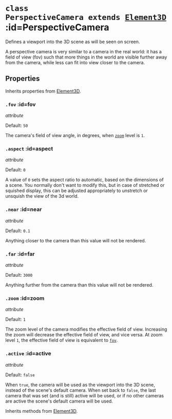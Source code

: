 
# <code>class <b>PerspectiveCamera</b> extends [Element3D](../core/Element3D.md)</code> :id=PerspectiveCamera

Defines a viewport into the 3D scene as will be seen on screen.

A perspective camera is very similar to a camera in the real world: it has a
field of view (fov) such that more things in the world are visible further away from
the camera, while less can fit into view closer to the camera.

<div id="perspectiveCamera"></div>
<script>
  new Vue({
    el: '#perspectiveCamera',
    template: '<live-code :template="code" mode="html>iframe" :debounce="200" />',
    data: { code: perspectiveCameraExample },
  })
</script>

## Properties

Inherits properties from [Element3D](../core/Element3D.md).


### <code>.<b>fov</b></code> :id=fov

*attribute*

Default: `50`

The camera's field of view angle, in degrees, when [`zoom`](#zoom) level
is `1`.
        


### <code>.<b>aspect</b></code> :id=aspect

*attribute*

Default: `0`

A value of `0` sets the aspect ratio to automatic, based on the
dimensions of a scene.  You normally don't want to modify this, but in
case of stretched or squished display, this can be adjusted appropriately
to unstretch or unsquish the view of the 3d world.
        


### <code>.<b>near</b></code> :id=near

*attribute*

Default: `0.1`

Anything closer to the camera than this value will not be rendered.
        


### <code>.<b>far</b></code> :id=far

*attribute*

Default: `3000`

Anything further from the camera than this value will not be rendered.
        


### <code>.<b>zoom</b></code> :id=zoom

*attribute*

Default: `1`

The zoom level of the camera modifies the effective field of view.
Increasing the zoom will decrease the effective field of view, and vice
versa. At zoom level `1`, the effective field of view is equivalent to
[`fov`](#fov).
        


### <code>.<b>active</b></code> :id=active

*attribute*

Default: `false`

When `true`, the camera will be used as the viewport into the 3D scene,
instead of the scene's default camera. When set back to `false`, the last
camera that was set (and is still) active will be used, or if no other
cameras are active the scene's default camera will be used.
        



Inherits methods from [Element3D](../core/Element3D.md).


        